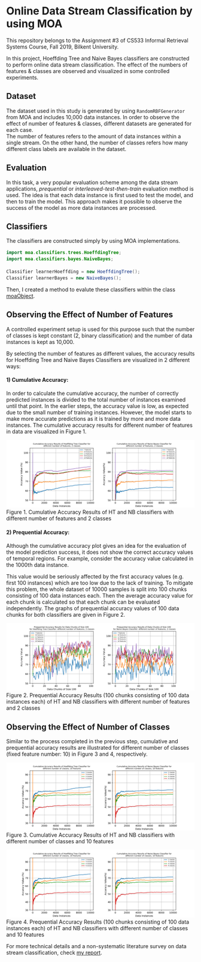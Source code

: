 # Online Data Stream Classification by using MOA

This repository belongs to the Assignment #3 of CS533 Informal Retrieval Systems Course, Fall 2019, Bilkent University.

In this project, Hoeffding Tree and Naive Bayes classifiers are constructed to perform online data stream classification. The effect of the numbers of features & classes are observed and visualized in some controlled experiments.


## Dataset
The dataset used in this study is generated by using ```RandomRBFGenerator``` from MOA and includes 10,000 data instances. In order to observe the effect of number of features & classes, different datasets are generated for each case.  
The number of features refers to the amount of data instances within a single stream. On the other hand, the number of classes refers how many different class labels are available in the dataset.


## Evaluation
In this task, a very popular evaluation scheme among the data stream applications, _prequential_ or _interleaved-test-then-train_ evaluation method is used. The idea is that each data instance is first used to test the model, and then to train the model. This approach makes it possible to observe the success of the model as more data instances are processed.


## Classifiers

The classifiers are constructed simply by using MOA implementations.
```java
import moa.classifiers.trees.HoeffdingTree;
import moa.classifiers.bayes.NaiveBayes;

Classifier learnerHoeffding = new HoeffdingTree();
Classifier learnerBayes = new NaiveBayes();
``` 
Then, I created a method to evalute these classifiers within the class [moaObject](./src/moaObject.java).


## Observing the Effect of Number of Features

A controlled experiment setup is used for this purpose such that the number of classes is kept constant (2, binary classification) and the number of data instances is kept as 10,000.

By selecting the number of features as different values, the accuracy results for Hoeffding Tree and Naive Bayes Classifiers are visualized in 2 different ways:

#### 1) Cumulative Accuracy:
In order to calculate the cumulative accuracy, the number of correctly predicted instances is divided to the total number of instances examined until that point. In the earlier steps, the accuracy value is low, as expected due to the small number of training instances. However, the model starts to make more accurate predictions as it is trained by more and more data instances. The cumulative accuracy results for different number of features in data are visualized in Figure 1.

![Cumulative Accuracy Results of HT and NB classifiers with different number of features and 2 classes](./figs/multi_features_cumulative_accuracy.png)
Figure 1. Cumulative Accuracy Results of HT and NB classifiers with different number of features and 2 classes

#### 2) Prequential Accuracy:  
Although the cumulative accuracy plot gives an idea for the evaluation of the model prediction success, it does not show the correct accuracy values of temporal regions. For example, consider the accuracy value calculated in the 1000th data instance. 

This value would be seriously affected by the first accuracy values (e.g. first 100 instances) which are too low due to the lack of training. To mitigate this problem, the whole dataset of 10000 samples is split into 100 chunks consisting of 100 data instances each. Then the average accuracy value for each chunk is calculated so that each chunk can be evaluated independently. The graphs of prequential accuracy values of 100 data chunks for both classifiers are given in Figure 2.

![Prequential Accuracy Results of HT and NB classifiers with different number of features and 2 classes](./figs/multi_features_grouped_accuracy.png)
Figure 2. Prequential Accuracy Results (100 chunks consisting of 100 data instances each) of HT and NB classifiers with different number of features and 2 classes

## Observing the Effect of Number of Classes

Similar to the process completed in the previous step, cumulative and prequential accuracy results are illustrated for different number of classes (fixed feature number: 10) in Figure 3 and 4, respectively.


![Cumulative Accuracy Results of HT and NB classifiers with different number of classes and 10 features](./figs/multi_classes_cumulative_accuracy.png)
Figure 3. Cumulative Accuracy Results of HT and NB classifiers with different number of classes and 10 features


![Prequential Accuracy Results of HT and NB classifiers with different number of classes and 10 features](./figs/multi_classes_cumulative_accuracy.png)
Figure 4. Prequential Accuracy Results (100 chunks consisting of 100 data instances each) of HT and NB classifiers with different number of classes and 10 features



For more technical details and a non-systematic literature survey on data stream classification, check [my report](./doc/report.pdf).
